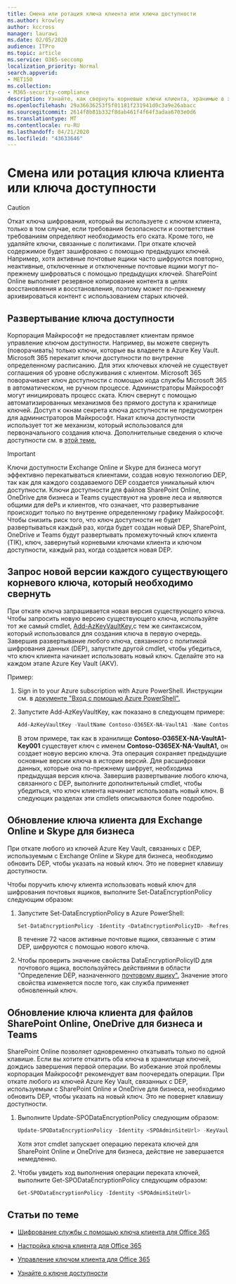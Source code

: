 ```yaml
---
title: Смена или ротация ключа клиента или ключа доступности
ms.author: krowley
author: kccross
manager: laurawi
ms.date: 02/05/2020
audience: ITPro
ms.topic: article
ms.service: O365-seccomp
localization_priority: Normal
search.appverid:
- MET150
ms.collection:
- M365-security-compliance
description: Узнайте, как свернуть корневые ключи клиента, хранимые в хранилище Azure Key Vault, которые используются с ключом клиента. Службы включают файлы Exchange Online, Skype для бизнеса, SharePoint Online, OneDrive для бизнеса и Teams.
ms.openlocfilehash: 29a36636253f5f01181f231941d0c3a9e26abacc
ms.sourcegitcommit: 2614f8b81b332f8dab461f4f64f3adaa6703e0d6
ms.translationtype: MT
ms.contentlocale: ru-RU
ms.lasthandoff: 04/21/2020
ms.locfileid: "43633646"
---
```

# <a name="roll-or-rotate-a-customer-key-or-an-availability-key"></a>Смена или ротация ключа клиента или ключа доступности

> [!CAUTION]
> Откат ключа шифрования, который вы используете с ключом клиента, только в том случае, если требования безопасности и соответствия требованиям определяют необходимость его ската. Кроме того, не удаляйте ключи, связанные с политиками. При откате ключей содержимое будет зашифровано с помощью предыдущих ключей. Например, хотя активные почтовые ящики часто шифруются повторно, неактивные, отключенные и отключенные почтовые ящики могут по-прежнему шифроваться с помощью предыдущих ключей. SharePoint Online выполняет резервное копирование контента в целях восстановления и восстановления, поэтому может по-прежнему архивироваться контент с использованием старых ключей.

## <a name="about-rolling-the-availability-key"></a>Развертывание ключа доступности

Корпорация Майкрософт не предоставляет клиентам прямое управление ключом доступности. Например, вы можете свернуть (поворачивать) только ключи, которые вы владеете в Azure Key Vault. Microsoft 365 перекатит ключи доступности по внутренне определенному расписанию. Для этих ключевых ключей не существует соглашения об уровне обслуживания с клиентом. Microsoft 365 поворачивает ключ доступности с помощью кода службы Microsoft 365 в автоматическом, не ручном процессе. Администраторы Майкрософт могут инициировать процесс ската. Ключ свернут с помощью автоматизированных механизмов без прямого доступа к хранилище ключей. Доступ к окнам секрета ключа доступности не предусмотрен для администраторов Майкрософт. Накат ключа доступности использует тот же механизм, который использовался для первоначального создания ключа. Дополнительные сведения о ключе доступности см. в [этой теме.](customer-key-availability-key-understand.md)

> [!IMPORTANT]
> Ключи доступности Exchange Online и Skype для бизнеса могут эффективно перекатываться клиентами, создав новую технологию DEP, так как для каждого создаваемого DEP создается уникальный ключ доступности. Ключи доступности для файлов SharePoint Online, OneDrive для бизнеса и Teams существуют на уровне леса и являются общими для dePs и клиентов, что означает, что развертывание происходит только по внутренне определенному графику Майкрософт. Чтобы снизить риск того, что ключ доступности не будет развертываться каждый раз, когда будет создан новый DEP, SharePoint, OneDrive и Teams будут развертывать промежуточный ключ клиента (TIK), ключ, завернутый корневыми ключами клиента и ключом доступности, каждый раз, когда создается новая DEP.

## <a name="request-a-new-version-of-each-existing-root-key-you-want-to-roll"></a>Запрос новой версии каждого существующего корневого ключа, который необходимо свернуть

При откате ключа запрашивается новая версия существующего ключа. Чтобы запросить новую версию существующего ключа, используйте тот же самый cmdlet, [Add-AzKeyVaultKey,](https://docs.microsoft.com/powershell/module/az.keyvault/add-azkeyvaultkey)с тем же синтаксисом, который использовался для создания ключа в первую очередь. Завершив развертывание любого ключа, связанного с политикой шифрования данных (DEP), запустите другой cmdlet, чтобы убедиться, что ключ клиента начинает использовать новый ключ. Сделайте это на каждом этапе Azure Key Vault (AKV).

Пример:

1. Sign in to your Azure subscription with Azure PowerShell. Инструкции см. в [документе "Вход с помощью Azure PowerShell".](https://docs.microsoft.com/powershell/azure/authenticate-azureps)

2. Запустите Add-AzKeyVaultKey, как показано в следующем примере:

   ```powershell
   Add-AzKeyVaultKey -VaultName Contoso-O365EX-NA-VaultA1 -Name Contoso-O365EX-NA-VaultA1-Key001 -Destination HSM -KeyOps @('wrapKey','unwrapKey') -NotBefore (Get-Date -Date "12/27/2016 12:01 AM")
   ```

   В этом примере, так как в хранилище **Contoso-O365EX-NA-VaultA1-Key001** существует ключ с именем **Contoso-O365EX-NA-VaultA1,** он создает новую версию ключа. Эта операция сохраняет предыдущие основные версии ключа в истории версий. Для расшифровки данных, которые она по-прежнему шифрует, необходима предыдущая версия ключа. Завершив развертывание любого ключа, связанного с DEP, выполните дополнительный cmdlet, чтобы убедиться, что ключ клиента начинает использовать новый ключ. В следующих разделах эти cmdlets описываются более подробно.
  
## <a name="update-the-customer-key-for-exchange-online-and-skype-for-business"></a>Обновление ключа клиента для Exchange Online и Skype для бизнеса

При откате любого из ключей Azure Key Vault, связанных с DEP, используемым с Exchange Online и Skype для бизнеса, необходимо обновить DEP, чтобы указать на новый ключ. Это не повернет клавишу доступности.

Чтобы поручить ключу клиента использовать новый ключ для шифрования почтовых ящиков, выполните Set-DataEncryptionPolicy следующим образом:

1. Запустите Set-DataEncryptionPolicy в Azure PowerShell:
  
   ```powershell
   Set-DataEncryptionPolicy -Identity <DataEncryptionPolicyID> -Refresh
   ```

   В течение 72 часов активные почтовые ящики, связанные с этим DEP, шифруются с помощью нового ключа.

2. Чтобы проверить значение свойства DataEncryptionPolicyID для почтового ящика, воспользуйтесь действиями в области "Определение DEP, назначенного [почтовому ящику".](customer-key-manage.md#determine-the-dep-assigned-to-a-mailbox) Значение этого свойства изменяется после того, как служба применяет обновленный ключ.
  
## <a name="update-the-customer-key-for-sharepointonlineonedriveforbusinessandteamsfiles"></a>Обновление ключа клиента для файлов SharePoint Online, OneDrive для бизнеса и Teams

SharePoint Online позволяет одновременно откатывать только по одной клавише. Если вы хотите откатить оба ключа в хранилище ключей, дождись завершения первой операции. Во избежание этой проблемы корпорация Майкрософт рекомендует вам поочередать операции. При откате любого из ключей Azure Key Vault, связанных с DEP, используемым с SharePoint Online и OneDrive для бизнеса, необходимо обновить DEP, чтобы указать на новый ключ. Это не повернет клавишу доступности.

1. Выполните Update-SPODataEncryptionPolicy следующим образом:
  
   ```powershell
   Update-SPODataEncryptionPolicy -Identity <SPOAdminSiteUrl> -KeyVaultName <ReplacementKeyVaultName> -KeyName <ReplacementKeyName> -KeyVersion <ReplacementKeyVersion> -KeyType <Primary | Secondary>
   ```

   Хотя этот cmdlet запускает операцию переката ключей для SharePoint Online и OneDrive для бизнеса, действие не завершается немедленно.

2. Чтобы увидеть ход выполнения операции переката ключей, выполните Get-SPODataEncryptionPolicy следующим образом:

   ```powershell
   Get-SPODataEncryptionPolicy -Identity <SPOAdminSiteUrl>
   ```

## <a name="related-articles"></a>Статьи по теме

- [Шифрование службы с помощью ключа клиента для Office 365](customer-key-overview.md)

- [Настройка ключа клиента для Office 365](customer-key-set-up.md)

- [Управление ключом клиента для Office 365](customer-key-manage.md)

- [Узнайте о ключе доступности](customer-key-availability-key-understand.md)
